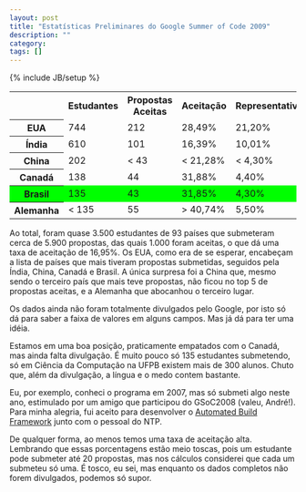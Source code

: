 ```yaml
---
layout: post
title: "Estatísticas Preliminares do Google Summer of Code 2009"
description: ""
category: 
tags: []
---
```

{% include JB/setup %}

<table>
  <tbody><tr>
    <th></th>
    <th>Estudantes</th>
    <th>Propostas Aceitas</th>
    <th>Aceitação</th>
    <th>Representatividade</th>
  </tr>
  <tr>
    <th>EUA</th>
    <td>744</td>
    <td>212</td>
    <td>28,49%</td>
    <td>21,20%</td>
  </tr>
  <tr>
    <th>Índia</th>
    <td>610</td>
    <td>101</td>
    <td>16,39%</td>
    <td>10,01%</td>
  </tr>
  <tr>
    <th>China</th>
    <td>202</td>
    <td>&lt; 43</td>
    <td>&lt; 21,28%</td>
    <td>&lt; 4,30%</td>
  </tr>
  <tr>
    <th>Canadá</th>
    <td>138</td>
    <td>44</td>
    <td>31,88%</td>
    <td>4,40%</td>
  </tr>
  <tr bgcolor="#00ff00">
    <th>Brasil</th>
    <td>135</td>
    <td>43</td>
    <td>31,85%</td>
    <td>4,30%</td>
  </tr>
  <tr>
    <th>Alemanha</th>
    <td>&lt; 135</td>
    <td>55</td>
    <td>&gt; 40,74%</td>
    <td>5,50%</td>
  </tr>
</tbody></table>

Ao total, foram quase 3.500 estudantes de 93 países que submeteram cerca de
5.900 propostas, das quais 1.000 foram aceitas, o que dá uma taxa de aceitação
de 16,95%. Os EUA, como era de se esperar, encabeçam a lista de países que mais
tiveram propostas submetidas, seguidos pela Índia, China, Canadá e Brasil.  A
única surpresa foi a China que, mesmo sendo o terceiro país que mais teve
propostas, não ficou no top 5 de propostas aceitas, e a Alemanha que abocanhou
o terceiro lugar.

Os dados ainda não foram totalmente divulgados pelo Google, por isto só dá para
saber a faixa de valores em alguns campos. Mas já dá para ter uma idéia.

Estamos em uma boa posição, praticamente empatados com o Canadá, mas ainda
falta divulgação. É muito pouco só 135 estudantes submetendo, só em Ciência da
Computação na UFPB existem mais de 300 alunos. Chuto que, além da divulgação, a
língua e o medo contem bastante.

Eu, por exemplo, conheci o programa em 2007, mas só submeti algo neste ano,
estimulado por um amigo que participou do GSoC2008 (valeu, André!). Para minha
alegria, fui aceito para desenvolver o [Automated Build
Framework](https://support.ntp.org/bin/view/Dev/GSoC2009AutomatedBuildFramework)
junto com o pessoal do NTP.

De qualquer forma, ao menos temos uma taxa de aceitação alta. Lembrando que
essas porcentagens estão meio toscas, pois um estudante pode submeter até 20
propostas, mas nos cálculos considerei que cada um submeteu só uma. É tosco, eu
sei, mas enquanto os dados completos não forem divulgados, podemos só supor.
